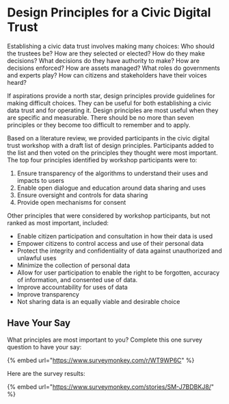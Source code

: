 # Design Principles for a Civic Digital Trust

Establishing a civic data trust involves making many choices: Who should the trustees be? How are they selected or elected? How do they make decisions? What decisions do they have authority to make? How are decisions enforced? How are assets managed? What roles do governments and experts play? How can citizens and stakeholders have their voices heard?   

If aspirations provide a north star, design principles provide guidelines for making difficult choices. They can be useful for both establishing a civic data trust and for operating it. Design principles are most useful when they are specific and measurable. There should be no more than seven principles or they become too difficult to remember and to apply. 

Based on a literature review, we provided participants in the civic digital trust workshop with a draft list of design principles. Participants added to the list and then voted on the principles they thought were most important. The top four principles identified by workshop participants were to:

1. Ensure transparency of the algorithms to understand their uses and impacts to users
2. Enable open dialogue and education around data sharing and uses
3. Ensure oversight and controls for data sharing
4. Provide open mechanisms for consent

Other principles that were considered by workshop participants, but not ranked as most important, included:

* Enable citizen participation and consultation in how their data is used
* Empower citizens to control access and use of their personal data 
* Protect the integrity and confidentiality of data against unauthorized and unlawful uses
* Minimize the collection of personal data
* Allow for user participation to enable the right to be forgotten, accuracy of information, and consented use of data.
* Improve accountability for uses of data
* Improve transparency
* Not sharing data is an equally viable and desirable choice 

## Have Your Say

What principles are most important to you? Complete this one survey question to have your say:

{% embed url="https://www.surveymonkey.com/r/WT9WP6C" %}

Here are the survey results:

{% embed url="https://www.surveymonkey.com/stories/SM-J7BDBKJ8/" %}

